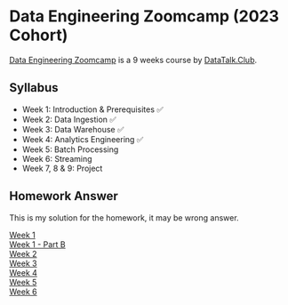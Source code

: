 # Data Engineering Zoomcamp (2023 Cohort)

[Data Engineering Zoomcamp](https://github.com/DataTalksClub/data-engineering-zoomcamp) is a 9 weeks course by [DataTalk.Club](http://datatalks.club/).

## Syllabus

- Week 1: Introduction & Prerequisites ✅
- Week 2: Data Ingestion ✅
- Week 3: Data Warehouse ✅
- Week 4: Analytics Engineering ✅
- Week 5: Batch Processing
- Week 6: Streaming
- Week 7, 8 & 9: Project

## Homework Answer

This is my solution for the homework, it may be wrong answer.

[Week 1](./1_basics/homework)  
[Week 1 - Part B](./1_basics/homework/partB)  
[Week 2](./2_workflow_orchestration/homework)  
[Week 3](./3_data_warehouse/homework)  
[Week 4](./4_analytics_engineering/homework)  
[Week 5](TODO)  
[Week 6](TODO)
